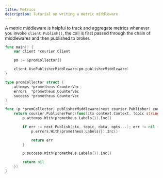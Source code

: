 ```yaml
---
title: Metrics
description: Tutorial on writing a metric middleware
---
```


A metric middleware is helpful to track and aggregate metrics whenever you invoke `client.Publish()`, the call is first passed through the chain of middlewares and then published to broker.

```go title="publish_metrics.go" {6,17,20,25}
func main() {
	var client *courier.Client

	pm := &promCollector{}

	client.UsePublisherMiddleware(pm.publisherMiddleware)
}

type promCollector struct {
	attemps *prometheus.CounterVec
	errors  *prometheus.CounterVec
	success *prometheus.CounterVec
}

func (p *promCollector) publisherMiddleware(next courier.Publisher) courier.Publisher {
	return courier.PublisherFunc(func(ctx context.Context, topic string, data interface{}, opts ...courier.Option) error {
		p.attemps.With(prometheus.Labels{}).Inc()

		if err := next.Publish(ctx, topic, data, opts...); err != nil {
			p.errors.With(prometheus.Labels{}).Inc()

			return err
		}

		p.success.With(prometheus.Labels{}).Inc()

		return nil
	})
}

```
